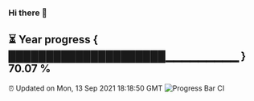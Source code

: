 ### Hi there 👋
⏳ Year progress { █████████████████████▁▁▁▁▁▁▁▁▁ } 70.07 %
---
⏰ Updated on Mon, 13 Sep 2021 18:18:50 GMT
![Progress Bar CI](https://github.com/liununu/liununu/workflows/Progress%20Bar%20CI/badge.svg)

